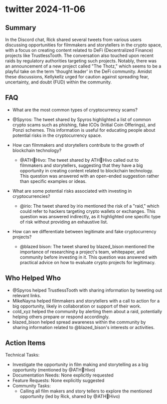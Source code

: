 # twitter 2024-11-06

## Summary

In the Discord chat, Rick shared several tweets from various users discussing opportunities for filmmakers and storytellers in the crypto space, with a focus on creating content related to DeFi (Decentralized Finance) projects like TrustlessTooth. The conversation also touched upon recent raids by regulatory authorities targeting such projects. Notably, there was an announcement of a new project called "The Thotz," which seems to be a playful take on the term 'thought leader' in the DeFi community. Amidst these discussions, Kellykellz urged for caution against spreading fear, uncertainty, and doubt (FUD) within the community.

## FAQ

- What are the most common types of cryptocurrency scams?
- @Spyros: The tweet shared by Spyros highlighted a list of common crypto scams such as phishing, fake ICOs (Initial Coin Offerings), and Ponzi schemes. This information is useful for educating people about potential risks in the cryptocurrency space.

- How can filmmakers and storytellers contribute to the growth of blockchain technology?

    - @ATH🥭Hivo: The tweet shared by ATH🥭Hivo called out to filmmakers and storytellers, suggesting that they have a big opportunity in creating content related to blockchain technology. This question was answered with an open-ended suggestion rather than specific examples or ideas.

- What are some potential risks associated with investing in cryptocurrencies?

    - @irio: The tweet shared by irio mentioned the risk of a "raid," which could refer to hackers targeting crypto wallets or exchanges. This question was answered indirectly, as it highlighted one specific type of risk without providing an exhaustive list.

- How can we differentiate between legitimate and fake cryptocurrency projects?
    - @blazed bison: The tweet shared by blazed_bison mentioned the importance of researching a project's team, whitepaper, and community before investing in it. This question was answered with practical advice on how to evaluate crypto projects for legitimacy.

## Who Helped Who

- @Spyros helped TrustlessTooth with sharing information by tweeting out relevant links.
- MikeNayna helped filmmakers and storytellers with a call to action for a big opportunity, likely in collaboration or support of their work.
- cold_xyz helped the community by alerting them about a raid, potentially helping others prepare or respond accordingly.
- blazed_bison helped spread awareness within the community by sharing information related to @blazed_bison's interests or activities.

## Action Items

Technical Tasks:

- Investigate the opportunity in film making and storytelling as a big opportunity (mentioned by @ATH🥭Hivo)
- Documentation Needs: None explicitly requested
- Feature Requests: None explicitly suggested
- Community Tasks:
    - Calling all film makers and story tellers to explore the mentioned opportunity (led by Rick, shared by @ATH🥭Hivo)
